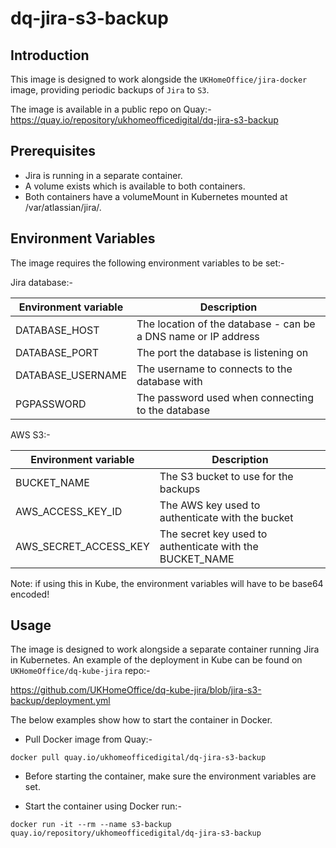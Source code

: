 # dq-jira-s3-backup

## Introduction
This image is designed to work alongside the `UKHomeOffice/jira-docker` image, providing periodic backups of `Jira` to `S3`.

The image is available in a public repo on Quay:-
https://quay.io/repository/ukhomeofficedigital/dq-jira-s3-backup

## Prerequisites
* Jira is running in a separate container.
* A volume exists which is available to both containers.
* Both containers have a volumeMount in Kubernetes mounted at /var/atlassian/jira/.

## Environment Variables
The image requires the following environment variables to be set:-

Jira database:-

Environment variable | Description |
-------------------- | ----------- |
DATABASE_HOST        | The location of the database - can be a DNS name or IP address
DATABASE_PORT        | The port the database is listening on
DATABASE_USERNAME    | The username to connects to the database with
PGPASSWORD           | The password used when connecting to the database

AWS S3:-

Environment variable    | Description |
----------------------- | ----------- |
BUCKET_NAME             | The S3 bucket to use for the backups
AWS_ACCESS\_KEY\_ID     | The AWS key used to authenticate with the bucket
AWS_SECRET\_ACCESS\_KEY | The secret key used to authenticate with the BUCKET_NAME

Note: if using this in Kube, the environment variables will have to be base64 encoded!

## Usage
The image is designed to work alongside a separate container running Jira in Kubernetes. An example of the deployment in Kube can be found on `UKHomeOffice/dq-kube-jira` repo:-

https://github.com/UKHomeOffice/dq-kube-jira/blob/jira-s3-backup/deployment.yml

The below examples show how to start the container in Docker.

* Pull Docker image from Quay:-

```
docker pull quay.io/ukhomeofficedigital/dq-jira-s3-backup
```

* Before starting the container, make sure the environment variables are set.

* Start the container using Docker run:-

```
docker run -it --rm --name s3-backup quay.io/repository/ukhomeofficedigital/dq-jira-s3-backup
```
